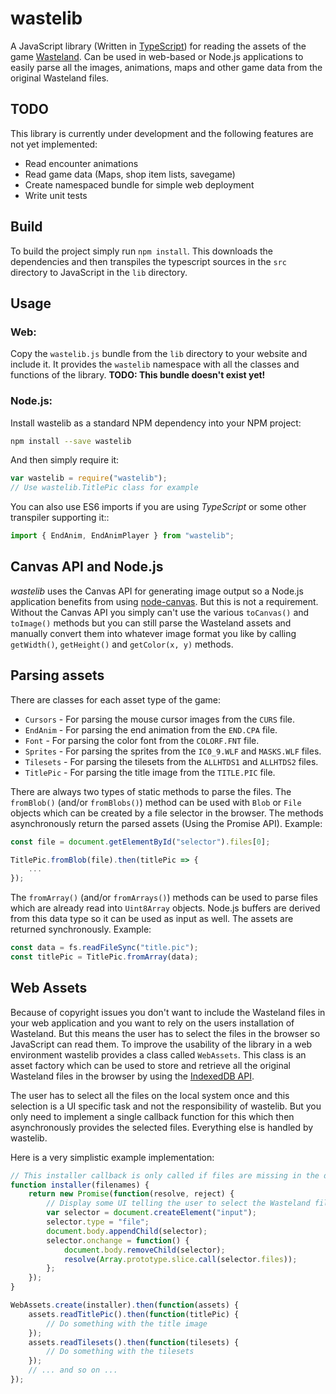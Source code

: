 wastelib
========

A JavaScript library (Written in [TypeScript]) for reading the assets of the game [Wasteland]. Can be used in web-based
or Node.js applications to easily parse all the images, animations, maps and other game data from the original
Wasteland files.


TODO
----

This library is currently under development and the following features are not yet implemented:

* Read encounter animations
* Read game data (Maps, shop item lists, savegame)
* Create namespaced bundle for simple web deployment
* Write unit tests


Build
-----

To build the project simply run `npm install`. This downloads the dependencies and then transpiles the typescript
sources in the `src` directory to JavaScript in the `lib` directory.


Usage
-----

### Web:

Copy the `wastelib.js` bundle from the `lib` directory to your website and include it. It provides the `wastelib`
namespace with all the classes and functions of the library. **TODO: This bundle doesn't exist yet!**

### Node.js:

Install wastelib as a standard NPM dependency into your NPM project:

```sh
npm install --save wastelib
```

And then simply require it:

```javascript
var wastelib = require("wastelib");
// Use wastelib.TitlePic class for example
```

You can also use ES6 imports if you are using *TypeScript* or some other transpiler supporting it::

```javascript
import { EndAnim, EndAnimPlayer } from "wastelib";
```


Canvas API and Node.js
----------------------

*wastelib* uses the Canvas API for generating image output so a Node.js application benefits from using [node-canvas].
But this is not a requirement. Without the Canvas API you simply can't use the various `toCanvas()` and `toImage()`
methods but you can still parse the Wasteland assets and manually convert them into whatever image format you like by
calling `getWidth()`, `getHeight()` and `getColor(x, y)` methods.


Parsing assets
--------------

There are classes for each asset type of the game:

* `Cursors` - For parsing the mouse cursor images from the `CURS` file.
* `EndAnim` - For parsing the end animation from the `END.CPA` file.
* `Font` - For parsing the color font from the `COLORF.FNT` file.
* `Sprites` - For parsing the sprites from the `IC0_9.WLF` and `MASKS.WLF` files.
* `Tilesets` - For parsing the tilesets from the `ALLHTDS1` and `ALLHTDS2` files.
* `TitlePic` - For parsing the title image from the `TITLE.PIC` file.

There are always two types of static methods to parse the files. The `fromBlob()` (and/or `fromBlobs()`) method
can be used with `Blob` or `File` objects which can be created by a file selector in the browser. The methods
asynchronously return the parsed assets (Using the Promise API). Example:

```javascript
const file = document.getElementById("selector").files[0];

TitlePic.fromBlob(file).then(titlePic => {
    ...
});
```

The `fromArray()` (and/or `fromArrays()`) methods can be used to parse files which are already read into
`Uint8Array` objects. Node.js buffers are derived from this data type so it can be used as input as well. The assets
are returned synchronously. Example:

```javascript
const data = fs.readFileSync("title.pic");
const titlePic = TitlePic.fromArray(data);
```


Web Assets
----------

Because of copyright issues you don't want to include the Wasteland files in your web application and you want to rely
on the users installation of Wasteland. But this means the user has to select the files in the browser so JavaScript
can read them. To improve the usability of the library in a web environment wastelib provides a class called
`WebAssets`. This class is an asset factory which can be used to store and retrieve all the original Wasteland files in
the browser by using the [IndexedDB API].

The user has to select all the files on the local system once and this selection is a UI specific task and not the
responsibility of wastelib. But you only need to implement a single callback function for this which then
asynchronously provides the selected files. Everything else is handled by wastelib.

Here is a very simplistic example implementation:

```javascript
// This installer callback is only called if files are missing in the database
function installer(filenames) {
    return new Promise(function(resolve, reject) {
        // Display some UI telling the user to select the Wasteland files with the provided file input element
        var selector = document.createElement("input");
        selector.type = "file";
        document.body.appendChild(selector);
        selector.onchange = function() {
            document.body.removeChild(selector);
            resolve(Array.prototype.slice.call(selector.files));
        };
    });
}

WebAssets.create(installer).then(function(assets) {
    assets.readTitlePic().then(function(titlePic) {
        // Do something with the title image
    });
    assets.readTilesets().then(function(tilesets) {
        // Do something with the tilesets
    });
    // ... and so on ...
});
```

[TypeScript]: https://www.typescriptlang.org/
[Wasteland]: https://en.wikipedia.org/wiki/Wasteland_(video_game)
[node-canvas]: https://www.npmjs.com/package/canvas
[IndexedDB API]: https://developer.mozilla.org/nl/docs/IndexedDB

